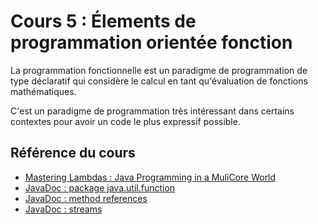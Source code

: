 # Cours 5 : Élements de programmation orientée fonction

La programmation fonctionnelle est un paradigme de programmation de type déclaratif qui considère le calcul en tant qu'évaluation de fonctions mathématiques.

C'est un paradigme de programmation très intéressant dans certains contextes pour avoir un code le plus expressif possible.

## Référence du cours

- [Mastering Lambdas : Java Programming in a MuliCore World](https://books.google.fr/books/about/Mastering_Lambdas.html?id=Zw5oBAAAQBAJ&source=kp_book_description&redir_esc=y)
- [JavaDoc : package java.util.function](https://docs.oracle.com/javase/8/docs/api/java/util/function/package-summary.html)
- [JavaDoc : method references](https://docs.oracle.com/javase/tutorial/java/javaOO/methodreferences.html)
- [JavaDoc : streams](https://docs.oracle.com/javase/8/docs/api/java/util/stream/Stream.html)